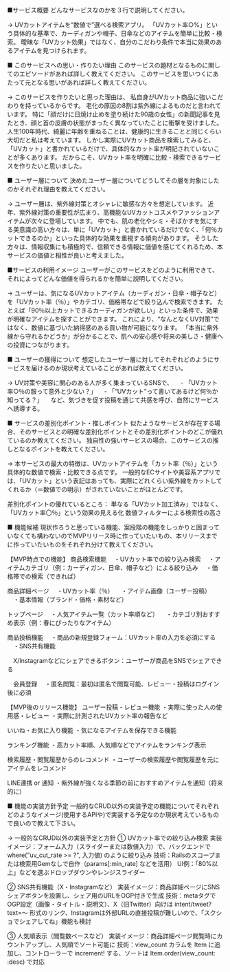 ■サービス概要
どんなサービスなのかを３行で説明してください。

→
UVカットアイテムを“数値で”選べる検索アプリ。
「UVカット率○%」という具体的な基準で、カーディガンや帽子、日傘などのアイテムを簡単に比較・検索。
曖昧な「UVカット効果」ではなく、自分のこだわり条件で本当に効果のあるアイテムを見つけられます。


■ このサービスへの思い・作りたい理由
このサービスの題材となるものに関してのエピソードがあれば詳しく教えてください。
このサービスを思いつくにあたって元となる思いがあれば詳しく教えてください。

→
このサービスを作りたいと思った理由は、 私自身がUVカット商品に強いこだわりを持っているからです。
老化の原因の8割は紫外線によるものだと言われています。 特に「顔だけに日焼け止めを塗り続けた90歳の女性」の新聞記事を見たとき、顔と首の皮膚の状態がまったく異なっていたことに衝撃を受けました。 人生100年時代、綺麗に年齢を重ねることは、健康的に生きることと同じくらい大切だと私は考えています。 
しかし実際にUVカット商品を検索してみると、「UVカット」と書かれているだけで、具体的なカット率が明記されていないことが多くあります。
だからこそ、UVカット率を明確に比較・検索できるサービスを作りたいと思いました。


■ ユーザー層について
決めたユーザー層についてどうしてその層を対象にしたのかそれぞれ理由を教えてください。

→
ユーザー層は、紫外線対策とオシャレに敏感な方々を想定しています。
近年、紫外線対策の重要性が広まり、高機能なUVカットコスメやファッションアイテムが次々に登場しています。
中でも、肌の老化やシミ・そばかすを気にする美意識の高い方々は、単に「UVカット」と書かれているだけでなく、「何％カットできるのか」といった具体的な効果を重視する傾向があります。
そうした方々は、情報収集にも積極的で、信頼できる情報に価値を感じてくれるため、本サービスの価値と相性が良いと考えました。


■サービスの利用イメージ
ユーザーがこのサービスをどのように利用できて、それによってどんな価値を得られるかを簡単に説明してください。

→
ユーザーは、気になるUVカットアイテム（カーディガン・日傘・帽子など）を「UVカット率（％）」やカテゴリ、価格帯などで絞り込んで検索できます。
たとえば「90％以上カットできるカーディガンが欲しい」といった条件で、効果が明確なアイテムを探すことができます。
これにより、“なんとなくUV対策”ではなく、数値に基づいた納得感のある買い物が可能になります。
「本当に紫外線から守れるかどうか」が分かることで、肌への安心感や将来の美しさ・健康への投資につながります。


■ ユーザーの獲得について
想定したユーザー層に対してそれぞれどのようにサービスを届けるのか現状考えていることがあれば教えてください。

→
UV対策や美容に関心のある人が多く集まっているSNSで、
　- 「UVカット率○％の服って意外と少ない？」
　- 「“UVカット”って書いてあるけど何％か知ってる？」
　など、気づきを促す投稿を通じて共感を呼び、自然にサービスへ誘導する。


■ サービスの差別化ポイント・推しポイント
似たようなサービスが存在する場合、そのサービスとの明確な差別化ポイントとその差別化ポイントのどこが優れているのか教えてください。
独自性の強いサービスの場合、このサービスの推しとなるポイントを教えてください。

→
本サービスの最大の特徴は、UVカットアイテムを「カット率（％）」という具体的な数値で検索・比較できる点です。
一般的なECサイトや美容系アプリでは、「UVカット」という表記はあっても、実際にどれくらい紫外線をカットしてくれるか（＝数値での明示）がされていないことがほとんどです。

差別化ポイントの優れているところ：
単なる「UVカット加工済み」ではなく、「UVカット率〇％」という効果の見える化
数値フィルターによる検索性の高さ


■ 機能候補
現状作ろうと思っている機能、案段階の機能をしっかりと固まっていなくても構わないのでMVPリリース時に作っていたいもの、本リリースまでに作っていたいものをそれぞれ分けて教えてください。

【MVP時点での機能】
 商品検索機能
　・UVカット率での絞り込み検索
　・アイテムカテゴリ（例：カーディガン、日傘、帽子など）による絞り込み
　・価格帯での検索（できれば）

 商品詳細ページ
　・UVカット率（％）
　・アイテム画像（ユーザー投稿）
　・基本情報（ブランド・価格・素材など）

 トップページ
　・人気アイテム一覧（カット率順など）
　・カテゴリ別おすすめ表示（例：春にぴったりなアイテム）

 商品投稿機能
　・商品の新規登録フォーム：UVカット率の入力を必須にする
　・SNS共有機能

　X/Instagramなどにシェアできるボタン：ユーザーが商品をSNSでシェアできる

　会員登録
　・匿名閲覧：最初は匿名で閲覧可能、レビュー・投稿はログイン後に必須

【MVP後のリリース機能】
ユーザー投稿・レビュー機能
・実際に使った人の使用感・レビュー
・実際に計測されたUVカット率の報告など

いいね・お気に入り機能
・気になるアイテムを保存できる機能

ランキング機能
・高カット率順、人気順などでアイテムをランキング表示

検索履歴・閲覧履歴からのレコメンド
・ユーザーの検索履歴や閲覧履歴を元にアイテムをレコメンド

LINE連携 or 通知
・紫外線が強くなる季節の前におすすめアイテムを通知（将来的に）


■ 機能の実装方針予定
一般的なCRUD以外の実装予定の機能についてそれぞれどのようなイメージ(使用するAPIや)で実装する予定なのか現状考えているもので良いので教えて下さい。

→
一般的なCRUD以外の実装予定と方針
① UVカット率での絞り込み検索
実装イメージ：フォーム入力（スライダーまたは数値入力）で、バックエンドで where("uv_cut_rate >= ?", 入力値) のように絞り込み
技術：Railsのスコープまたは検索用Gemなしで自作（params[:min_rate] などを活用）
UI例：「80%以上」などを選ぶドロップダウンやレンジスライダー

② SNS共有機能（X・Instagramなど）
実装イメージ：商品詳細ページにSNSシェアボタンを設置し、シェア用のURLをOGP付きで生成
技術：metaタグでOGP設定（画像・タイトル・説明文）、X（旧Twitter）向けは intent/tweet?text=〜 形式のリンク、Instagramは外部URLの直接投稿が難しいので、「スクショでシェアしてね」機能も検討

③ 人気順表示（閲覧数ベースなど）
実装イメージ：商品詳細ページ閲覧時にカウントアップし、人気順でソート可能に
技術：view_count カラムを Item に追加し、コントローラーで increment! する、ソートは Item.order(view_count: :desc) で対応